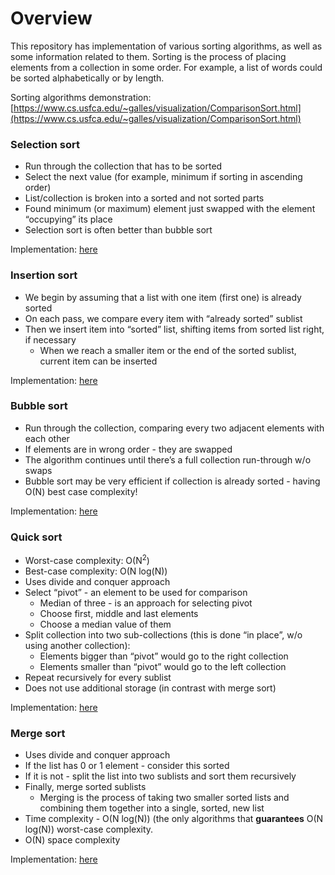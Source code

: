 # Overview
This repository has implementation of various sorting algorithms, as well as some information related to them.
Sorting is the process of placing elements from a collection in some order. For example, a list of words could be sorted alphabetically or by length.

Sorting algorithms demonstration: [https://www.cs.usfca.edu/~galles/visualization/ComparisonSort.html](https://www.cs.usfca.edu/~galles/visualization/ComparisonSort.html)

### Selection sort

- Run through the collection that has to be sorted
- Select the next value (for example, minimum if sorting in ascending order)
- List/collection is broken into a sorted and not sorted parts
- Found minimum (or maximum) element just swapped with the element “occupying” its place
- Selection sort is often better than bubble sort

Implementation: [here](selection_sort.py)

### **Insertion sort**

- We begin by assuming that a list with one item (first one) is already sorted
- On each pass, we compare every item with “already sorted” sublist
- Then we insert item into “sorted” list, shifting items from sorted list right, if necessary
    - When we reach a smaller item or the end of the sorted sublist, current item can be inserted

Implementation: [here](insert_sort.py)

### **Bubble sort**

- Run through the collection, comparing every two adjacent elements with each other
- If elements are in wrong order - they are swapped
- The algorithm continues until there’s a full collection run-through w/o swaps
- Bubble sort may be very efficient if collection is already sorted - having O(N) best case complexity!

Implementation: [here](bubble_sort.py)

### **Quick sort**

- Worst-case complexity: O(N$^2$)
- Best-case complexity: O(N log(N))
- Uses divide and conquer approach
- Select “pivot” - an element to be used for comparison
    - Median of three - is an approach for selecting pivot
    - Choose first, middle and last elements
    - Choose a median value of them
- Split collection into two sub-collections (this is done “in place”, w/o using another collection):
    - Elements bigger than “pivot” would go to the right collection
    - Elements smaller than “pivot” would go to the left collection
- Repeat recursively for every sublist
- Does not use additional storage (in contrast with merge sort)

Implementation: [here](quick_sort.py)

### **Merge sort**

- Uses divide and conquer approach
- If the list has 0 or 1 element - consider this sorted
- If it is not - split the list into two sublists and sort them recursively
- Finally, merge sorted sublists
    - Merging is the process of taking two smaller sorted lists and combining them together into a single, sorted, new list
- Time complexity - O(N log(N)) (the only algorithms that **guarantees** O(N log(N)) worst-case complexity.
- O(N) space complexity

Implementation: [here](merge_sort.py)